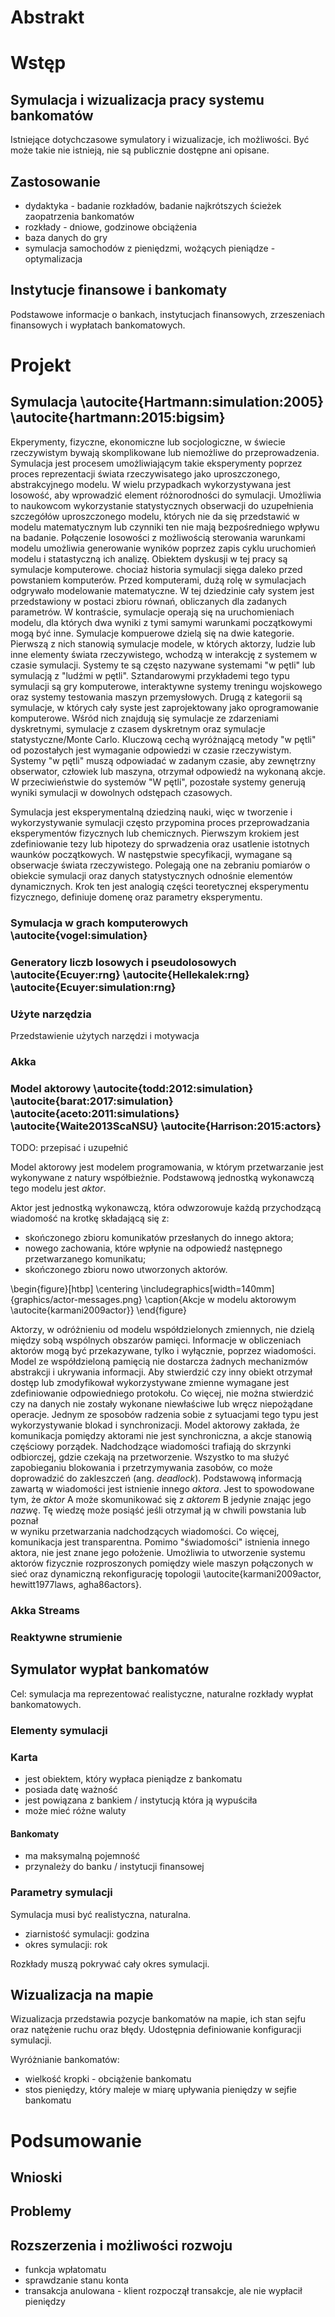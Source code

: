 # Abstrakt

# Wstęp

## Symulacja i wizualizacja pracy systemu bankomatów

Istniejące dotychczasowe symulatory i wizualizacje, ich możliwości. Być może takie nie istnieją, nie są publicznie dostępne ani opisane. 

## Zastosowanie

 - dydaktyka - badanie rozkładów, badanie najkrótszych ścieżek zaopatrzenia bankomatów
 - rozkłady - dniowe, godzinowe obciążenia
 - baza danych do gry
 - symulacja samochodów z pieniędzmi, wożących pieniądze - optymalizacja

## Instytucje finansowe i bankomaty

Podstawowe informacje o bankach, instytucjach finansowych, zrzeszeniach finansowych i wypłatach bankomatowych.

# Projekt

## Symulacja \autocite{Hartmann:simulation:2005} \autocite{hartmann:2015:bigsim}

Ekperymenty, fizyczne, ekonomiczne lub socjologiczne, w świecie rzeczywistym bywają skomplikowane lub niemożliwe do przeprowadzenia. Symulacja jest procesem umożliwiającym takie eksperymenty poprzez proces reprezentacji świata rzeczywisatego jako uproszczonego, abstrakcyjnego modelu. W wielu przypadkach wykorzystywana jest losowość, aby wprowadzić element różnorodności do symulacji. Umożliwia to naukowcom wykorzystanie statystycznych obserwacji do uzupełnienia szczegółów uproszczonego modelu, których nie da się przedstawić w modelu matematycznym lub czynniki ten nie mają bezpośredniego wpływu na badanie. Połączenie losowości z możliwością sterowania warunkami modelu umożliwia generowanie wyników poprzez zapis cyklu uruchomień modelu i statastyczną ich analizę. Obiektem dyskusji w tej pracy są symulacje komputerowe. chociaż historia symulacji sięga daleko przed powstaniem komputerów. Przed komputerami, dużą rolę w symulacjach odgrywało modelowanie matematyczne. W tej dziedzinie cały system jest przedstawiony w postaci zbioru równań, obliczanych dla zadanych parametrów. W kontraście, symulacje operają się na uruchomieniach modelu, dla których dwa wyniki z tymi samymi warunkami początkowymi mogą być inne. Symulacje kompuerowe dzielą się na dwie kategorie. Pierwszą z nich stanowią symulacje modele, w których aktorzy, ludzie lub inne elementy świata rzeczywistego, wchodzą w interakcję z systemem w czasie symulacji. Systemy te są często nazywane systemami "w pętli" lub symulacją z "ludźmi w pętli". Sztandarowymi przykłademi tego typu symulacji są gry komputerowe, interaktywne systemy treningu wojskowego oraz systemy testowania maszyn przemysłowych. Drugą z kategorii są symulacje, w których cały syste jest zaprojektowany jako oprogramowanie komputerowe. Wśród nich znajdują się symulacje ze zdarzeniami dyskretnymi, symulacje z czasem dyskretnym oraz symulacje statystyczne/Monte Carlo. Kluczową cechą wyróżnającą metody "w pętli" od pozostałych jest wymaganie odpowiedzi w czasie rzeczywistym.  Systemy "w pętli" muszą odpowiadać w zadanym czasie, aby zewnętrzny obserwator, człowiek lub maszyna, otrzymał odpowiedź na wykonaną akcje. W przeciwieństwie do systemów "W pętli", pozostałe systemy generują wyniki symulacji w dowolnych odstępach czasowych.

Symulacja jest eksperymentalną dziedziną nauki, więc w tworzenie i wykorzystywanie symulacji często przypomina proces przeprowadzania eksperymentów fizycznych lub chemicznych. Pierwszym krokiem jest zdefiniowanie tezy lub hipotezy do sprwadzenia oraz usatlenie istotnych waunków początkowych. W następstwie specyfikacji, wymagane są obserwacje świata rzeczywistego. Polegają one na zebraniu pomiarów o obiekcie symulacji oraz danych statystycznych odnośnie elementów dynamicznych. Krok ten jest analogią części teoretycznej eksperymentu fizycznego, definiuje domenę oraz parametry eksperymentu.  

### Symulacja w grach komputerowych \autocite{vogel:simulation}

### Generatory liczb losowych i pseudolosowych \autocite{Ecuyer:rng} \autocite{Hellekalek:rng} \autocite{Ecuyer:simulation:rng}

### Użyte narzędzia

Przedstawienie użytych narzędzi i motywacja

### Akka

### Model aktorowy \autocite{todd:2012:simulation} \autocite{barat:2017:simulation} \autocite{aceto:2011:simulations} \autocite{Waite2013ScaNSU} \autocite{Harrison:2015:actors}

TODO: przepisać i uzupełnić

Model aktorowy jest modelem programowania, w którym przetwarzanie jest wykonywane z natury współbieżnie. Podstawową jednostką wykonawczą tego modelu jest *aktor*.

Aktor jest jednostką wykonawczą, która odwzorowuje każdą przychodzącą wiadomość na krotkę składającą się z:

 - skończonego zbioru komunikatów przesłanych do innego aktora;
 - nowego zachowania, które wpłynie na odpowiedź następnego przetwarzanego komunikatu;
 - skończonego zbioru nowo utworzonych aktorów.

\begin{figure}[htbp]
\centering
\includegraphics[width=140mm]{graphics/actor-messages.png}
\caption{Akcje w modelu aktorowym \autocite{karmani2009actor}}
\end{figure}

Aktorzy, w odróżnieniu od modelu współdzielonych zmiennych, nie dzielą między sobą wspólnych obszarów pamięci. Informacje w obliczeniach aktorów mogą być przekazywane, tylko i wyłącznie, poprzez wiadomości. Model ze współdzieloną pamięcią nie dostarcza żadnych mechanizmów abstrakcji i ukrywania informacji. Aby stwierdzić czy inny obiekt otrzymał dostęp lub zmodyfikował wykorzystywane zmienne wymagane jest zdefiniowanie odpowiedniego protokołu. Co więcej, nie można stwierdzić czy na danych nie zostały wykonane niewłaściwe lub wręcz niepożądane operacje. Jednym ze sposobów radzenia sobie z sytuacjami tego typu jest wykorzystywanie blokad i synchronizacji. Model aktorowy zakłada, że komunikacja pomiędzy aktorami nie jest synchroniczna, a akcje stanowią częściowy porządek. Nadchodzące wiadomości trafiają do skrzynki odbiorczej, gdzie czekają na przetworzenie. Wszystko to ma służyć zapobieganiu blokowania i przetrzymywania zasobów, co może doprowadzić do zakleszczeń (ang. *deadlock*). Podstawową informacją zawartą w wiadomości jest istnienie innego *aktora*. Jest to spowodowane tym, że *aktor* A może skomunikować się z *aktorem* B jedynie znając jego *nazwę*. Tę wiedzę może posiąść jeśli otrzymał ją w chwili powstania lub poznał  
w wyniku przetwarzania nadchodzących wiadomości. Co więcej, komunikacja jest transparentna. Pomimo "świadomości" istnienia innego aktora, nie jest znane jego położenie. Umożliwia to utworzenie systemu aktorów fizycznie rozproszonych pomiędzy wiele maszyn połączonych w sieć oraz dynamiczną rekonfigurację topologii \autocite{karmani2009actor, hewitt1977laws, agha86actors}.


### Akka Streams

### Reaktywne strumienie

## Symulator wypłat bankomatów

Cel: symulacja ma reprezentować realistyczne, naturalne rozkłady wypłat bankomatowych.

### Elementy symulacji

### Karta

 - jest obiektem, który wypłaca pieniądze z bankomatu
 - posiada datę ważność
 - jest powiązana z bankiem / instytucją która ją wypuściła
 - może mieć różne waluty


#### Bankomaty

 - ma maksymalną pojemność
 - przynależy do banku / instytucji finansowej

### Parametry symulacji

Symulacja musi być realistyczna, naturalna.

 - ziarnistość symulacji: godzina
 - okres symulacji: rok

Rozkłady muszą pokrywać cały okres symulacji.

## Wizualizacja na mapie

Wizualizacja przedstawia pozycje bankomatów na mapie, ich stan sejfu oraz natężenie ruchu oraz błędy.
Udostępnia definiowanie konfiguracji symulacji.

Wyróżnianie bankomatów:

 - wielkość kropki - obciążenie bankomatu
 - stos pieniędzy, który maleje w miarę upływania pieniędzy w sejfie bankomatu


# Podsumowanie

## Wnioski

## Problemy

## Rozszerzenia i możliwości rozwoju

 - funkcja wpłatomatu
 - sprawdzanie stanu konta
 - transakcja anulowana - klient rozpoczął transakcje, ale nie wypłacił pieniędzy
